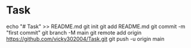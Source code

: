 # Task
echo "# Task" >> README.md
  git init
  git add README.md
  git commit -m "first commit"
  git branch -M main
  git remote add origin https://github.com/vicky302004/Task.git
  git push -u origin main
